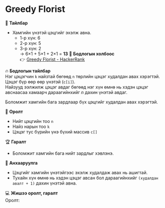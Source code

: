 # Greedy Florist 
📖 **Тайлбар**  
- Хамгийн үнэтэй цэцгийг эхэлж авна.  
  - 1-р хүн: 6  
  - 2-р хүн: 5  
  - 3-р хүн: 2  
  → 6×1 + 5×1 + 2×1 = **13**
🔗 **Бодлогын холбоос**  
👉 [Greedy Florist - HackerRank](https://www.hackerrank.com/challenges/greedy-florist)

🔥 **Бодлогын тайлбар**  
Нэг цэцэгчин `k` найзтай бөгөөд `n` төрлийн цэцэг худалдан авах хэрэгтэй.  
Цэцэг бүр өөр өөр үнэтэй (`c[i]`).  
Найзууд ээлжилж цэцэг авдаг бөгөөд нэг хүн өмнө нь хэдэн цэцэг авснаасаа хамаарч дараагийнхийг *n* дахин үнэтэй авдаг.

Боломжит хамгийн бага зардлаар бүх цэцгийг худалдан авах хэрэгтэй.

🎯 **Оролт**  
- Нийт цэцгийн тоо `n`
- Найз нарын тоо `k`
- Цэцэг тус бүрийн үнэ бүхий массив `c[]`

🏆 **Гаралт**  
- Боломжит хамгийн бага нийт зардлыг хэвлэнэ.

📌 **Анхааруулга**  
- Цэцгийг хамгийн үнэтэйгээс эхэлж худалдаж авах нь ашигтай.  
- Тухайн хүн өмнө нь хэдэн цэцэг авсан бол дараагийнхийг `(худалдан авалт + 1)` дахин үнэтэй авна.

💻 **Жишээ оролт, гаралт**  
Оролт:
